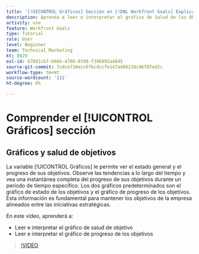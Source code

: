 ```yaml
---
title: '[!UICONTROL Gráficos] Sección en [!DNL Workfront Goals] Explicado'
description: Aprenda a leer e interpretar el gráfico de Salud de los Objetivos y Progreso de los Objetivos en [!DNL Objetivos].
activity: use
feature: Workfront Goals
type: Tutorial
role: User
level: Beginner
team: Technical Marketing
kt: 8929
exl-id: 670d1cb7-b66b-4786-8fd8-f396892a4845
source-git-commit: 7cdce710ecc6fbcdccfe147a40623dc96f07ed2c
workflow-type: tm+mt
source-wordcount: '111'
ht-degree: 0%

---
```


# Comprender el [!UICONTROL Gráficos] sección

## Gráficos y salud de objetivos

La variable [!UICONTROL Gráficos] le permite ver el estado general y el progreso de sus objetivos. Observe las tendencias a lo largo del tiempo y vea una instantánea completa del progreso de sus objetivos durante un período de tiempo específico. Los dos gráficos predeterminados son el gráfico de estado de los objetivos y el gráfico de progreso de los objetivos. Esta información es fundamental para mantener los objetivos de la empresa alineados entre las iniciativas estratégicas.

En este vídeo, aprenderá a:

* Leer e interpretar el gráfico de salud de objetivo
* Leer e interpretar el gráfico de progreso de los objetivos

>[!VIDEO](https://video.tv.adobe.com/v/335201/?quality=12)
